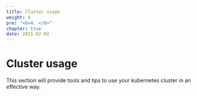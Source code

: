 ```yaml
---
title: Cluster usage
weight: 4
pre: "<b>4. </b>"
chapter: true
date: 2021-02-02
---
```


# Cluster usage

This section will provide tools and tips to use your kubernetes cluster in an effective way.